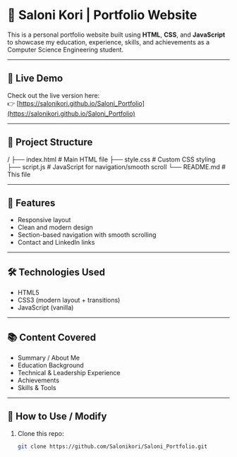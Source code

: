 # 💼 Saloni Kori | Portfolio Website

This is a personal portfolio website built using **HTML**, **CSS**, and **JavaScript** to showcase my education, experience, skills, and achievements as a Computer Science Engineering student.

---

## 🔗 Live Demo
Check out the live version here:  
👉 [https://salonikori.github.io/Saloni_Portfolio](https://salonikori.github.io/Saloni_Portfolio)

---

## 📁 Project Structure
/
├── index.html # Main HTML file
├── style.css # Custom CSS styling
├── script.js # JavaScript for navigation/smooth scroll
└── README.md # This file


---

## 🚀 Features
- Responsive layout
- Clean and modern design
- Section-based navigation with smooth scrolling
- Contact and LinkedIn links

---

## 🛠️ Technologies Used
- HTML5
- CSS3 (modern layout + transitions)
- JavaScript (vanilla)

---

## 📚 Content Covered
- Summary / About Me
- Education Background
- Technical & Leadership Experience
- Achievements
- Skills & Tools

---

## 📌 How to Use / Modify
1. Clone this repo:
   ```bash
   git clone https://github.com/Salonikori/Saloni_Portfolio.git
